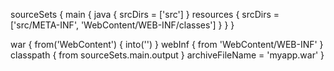 
sourceSets {
    main {
        java {
            srcDirs = ['src']
        }
        resources {
            srcDirs = ['src/META-INF', 'WebContent/WEB-INF/classes']
        }
    }
}

war {
    from('WebContent') {
        into('')
    }
    webInf {
        from 'WebContent/WEB-INF'
    }
    classpath {
        from sourceSets.main.output
    }
    archiveFileName = 'myapp.war'
}
